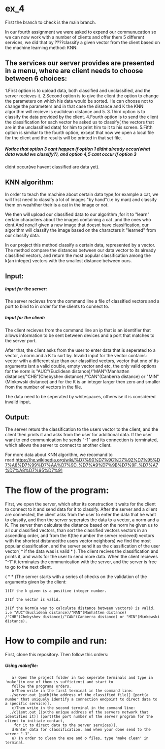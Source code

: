 # ex_4

First the branch to check is the main branch.

In our fourth assignment we were asked to expend our communucation so we can now work with a number of clients and offer them 5 different 
services, we did that by ????classify a given vector from the client based on the machine learning method: KNN.
## The services our server provides are presented in a menu, where are client needs to choose between 6 choices:

  1.First option is to upload data, both classified and unclassified, and the server recieves it.
  2.Second option is to give the client the option to change the parameters on which his data would be sorted. He can
  choose not to change the parameters and in that case the distance and K the KNN algorithm will recieve is euclidean distance and 5.
  3.Third option is to classify the data provided by the client.
  4.Fourth option is to send the client the classification for each vector he asked us to classify( the vectors that are in the
  unclassified data) for him to print him to it to his screen.
  5.Fifth option is similiar to the fourth option, except that now we open a local file for the client and the results will be printed in
  that set file.
  
  ##### Notice that option 3 cant happen if option 1 didnt already occur(what data would we classify?), and option 4,5 cant occur if option 3
  didnt occur(we havent classified are data yet).

## KNN algorithm:
In order to teach the machine about certain data type,for example a cat, we will first need to classify a lot of images "by hand"(i.e by man)
and classify them on weahther their is a cat in the image or not.

We then will upload our classified data to our algorithm ,for it to "learn" certain characters about the images containing a cat ,and the 
ones who dont.And now,if given a new image that doesnt have classification, our algorithm will classify the image based on the characters it 
"learned" from our classify data.

In our project this method classify a certain data, represented by a vector. The method compare the distances between our data vector to its
already classified vectors, and return the most popular classification among the k(an integer) vectors with the smallest distance between ours.

## Input:
##### Input for the server:
The server recieves from the command line a file of classified vectors and a port to bind to in order for the clients to connect to.

##### Input for the client:
The client recieves from the command line an ip that is an identifier that allows information to be sent between devices
and a port that matches to the server port.

After that, the client asks from the user to enter data that is seperated to a vector, a norm and a K to sort by.
Invalid input for the vector contains: vector with a different size than our classified vectors, vector that one of its arguments isnt a valid double,
empty vector and etc, the only valid options for the norm is "AUC"(Euclidean distance)/"MAN"(Manhatten distance)/"CHB"(Chebyshev distance)
/"CAN"(Canberra distance) or "MIN"(Minkowski distance) and for the K is an integer larger then zero and smaller from the number of vectors in the file.


The data need to be seperated by whitespaces, otherwise it is considered invalid input.

## Output:
The server returs the classification to the users vector to the client, and the client then prints it and asks from the user for additional data.
If the user want to end communication he sends "-1" and its connection is terminated, which allows the server to connect to another client.

For more data about KNN algorithm, we recomand to read:https://he.wikipedia.org/wiki/%D7%90%D7%9C%D7%92%D7%95%D7%A8%D7%99%D7%AA%D7%9D_%D7%A9%D7%9B%D7%9F_%D7%A7%D7%A8%D7%95%D7%91

# The flow of the program:

First, we open the server, which after its construction it waits for the client to connect to it and send data for it to classify.
After the server and a client are connected, the client asks from the user to enter the data that he want to classify, and then
the server seperates the data to a vector, a norm and a K. The server then calculate the distance based on the norm he given us to all our classified vectors,
than sort the classified vectors vectors in an ascending order, and from the K(the number the server recieved) vectors with the shortest distance(the users vector neighbors) we find the most popular classification, and the server send it as the classification of the user vector( * if the data was is valid * ).
The client recives the classification and prints it, and waits for the user to send more data.
When the client recieves "-1" it terminates the communication with the server, and the server is free to go to the next client.

( * * )The server starts with a series of checks on the validation of the arguments given by the client:

    1)If the k given is a positive integer number.
    
    2)If the vector is valid.
    
    3)If the Norm(a way to calculate distance between vectors) is valid, i.e "AUC"(Euclidean distance)/"MAN"(Manhatten distance)
    /"CHB"(Chebyshev distance)/"CAN"(Canberra distance) or "MIN"(Minkowski distance).
    
# How to compile and run:

First, clone this repository. Then follow this orders:

##### Using makefile:
       a) Open the project folder in two seperate terminals and type in 'make'(in one of them is sufficient) and start to
       follow the programs orders.
       b)Then write in the first terminal in the command line:
      ./server.out [path(the address of the classified file)] [port(a number that uniquely identify a connection endpoint to direct data to a specific service)].
       c)Then write in the second terminal in the command line:
      ./client.out [ip(the unique address of the servers network that identifies it)] [port(the port number of the server program for the client to initiate contact,
        for it to direct data to the server services)].
       d)Enter data for classification, and when your done send to the server "-1".
       e) In order to clean the exe and o files, type 'make clean' in terminal.        
